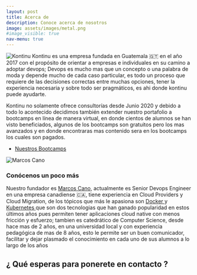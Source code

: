 ```yaml
---
layout: post
title: Acerca de
description: Conoce acerca de nosotros
image: assets/images/metal.png
#image_visible: true
nav-menu: true
---
```



<p><span class="image left"><img src="{% link assets/images/kontinu-vertical.png %}" alt="Kontinu" /></span> 
Kontinu es una empresa fundada en Guatemala 🇬🇹 en el año 2017 con el propósito de orientar a empresas e individuales en su
camino a adoptar devops; Devops es mucho mas que un concepto o una palabra de moda y depende mucho de cada caso particular, es todo un proceso que requiere de las decisiones correctas entre muchas opciones, tener la experiencia necesaria y sobre todo
ser pragmáticos, es ahi donde kontinu puede ayudarte.<br>

Kontinu no solamente ofrece consultorías desde Junio 2020 y debido a todo lo acontecido decidimos también extender nuestro portafolio a bootcamps en línea de manera virtual, en donde cientos de alumnos se han visto beneficiados, algunos de los bootcamps
son gratuitos pero los mas avanzados y en donde encontraras mas contenido sera en los bootcamps los cuales son pagados. 

<ul class="actions">
	<li><a href="#" class="button special">Nuestros Bootcamps</a></li>
</ul>

</p>

<p><span class="image right"><img  src="{% link assets/images/docker_me.png %}" alt="Marcos Cano" /></span>
<h3>Conócenos un poco más</h3>
Nuestro fundador es <a href="{{site.linkedin_url}}"> Marcos Cano</a>, actualmente es Senior Devops Engineer en una empresa canadiense 🇨🇦, tiene experiencia en Cloud Providers y Cloud Migration, de los tópicos que más le apasiona son <a href="http://docker.com"> Docker </a> y <a href="http://kubernetes.io"> Kubernetes </a> que son dos tecnologias que han ganado popularidad
en estos últimos años pues permiten tener aplicaciones cloud native con menos fricción y esfuerzo; tambien es catedrático de Computer Science, desde hace mas de 2 años, en una universidad local y con experiencia pedagógica de mas de 8 años, esto le permite ser un 
buen comunicador, facilitar y dejar plasmado el conocimiento en cada uno de sus alumnos a lo largo de los años  </p>


<h2> ¿ Qué esperas para ponerete en contacto ? </h2>


<br><br><br><br>